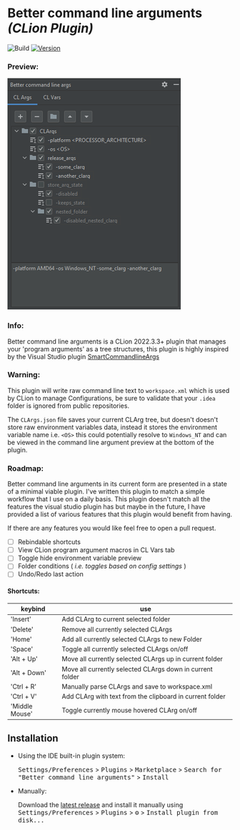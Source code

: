 # Better command line arguments *(CLion Plugin)*

![Build](https://github.com/BeardyKing/better_command_line_args/workflows/Build/badge.svg)
[![Version](https://img.shields.io/jetbrains/plugin/v/23277.svg)](https://plugins.jetbrains.com/plugin/23277)

### Preview:
![CLArg](res/clarg_tree_screenshot.png "example CLArg tree")

<!-- Plugin description -->

### Info:
Better command line arguments is a CLion 2022.3.3+ plugin that manages your 'program arguments' as a tree structures, this plugin is highly inspired by the Visual Studio plugin [SmartCommandlineArgs](https://github.com/MBulli/SmartCommandlineArgs)

### Warning:
This plugin will write raw command line text to `workspace.xml` which is used by CLion to manage Configurations, be sure to validate that your `.idea` folder is ignored from public repositories.

The `CLArgs.json` file saves your current CLArg tree, but doesn't doesn't store raw environment variables data, instead it stores the environment variable name i.e. `<OS>` this could potentially resolve to `Windows_NT` and can be viewed in the command line argument preview at the bottom of the plugin.

### Roadmap:
Better command line arguments in its current form are presented in a state of a minimal viable plugin. I've written this plugin to match a simple workflow that I use on a daily basis. This plugin doesn't match all the features the visual studio plugin has but maybe in the future, I have provided a list of various features that this plugin would benefit from having.

If there are any features you would like feel free to open a pull request.

- [ ] Rebindable shortcuts
- [ ] View CLion program argument macros in CL Vars tab
- [ ] Toggle hide environment variable preview
- [ ] Folder conditions ( *i.e. toggles based on config settings* )
- [ ] Undo/Redo last action

#### Shortcuts:

| keybind        | use                                                       |
| -------------- | --------------------------------------------------------- |
| 'Insert'       | Add CLArg to current selected folder                      |
| 'Delete'       | Remove all currently selected CLArgs                      |
| 'Home'         | Add all currently selected CLArgs to new Folder           |
| 'Space'        | Toggle all currently selected CLArgs on/off               |
| 'Alt + Up'     | Move all currently selected CLArgs up in current folder   |
| 'Alt + Down'   | Move all currently selected CLArgs down in current folder |
| 'Ctrl + R'     | Manually parse CLArgs and save to workspace.xml           |
| 'Ctrl + V'     | Add CLArg with text from the clipboard in current folder  |
| 'Middle Mouse' | Toggle currently mouse hovered CLArg on/off               |

<!-- Plugin description end -->

## Installation

- Using the IDE built-in plugin system:
 
  <kbd>Settings/Preferences</kbd> > <kbd>Plugins</kbd> > <kbd>Marketplace</kbd> > <kbd>Search for "Better command line arguments"</kbd> >
  <kbd>Install</kbd>
 
- Manually:

  Download the [latest release](https://github.com/BeardyKing/better_command_line_args/releases/latest) and install it manually using
  <kbd>Settings/Preferences</kbd> > <kbd>Plugins</kbd> > <kbd>⚙️</kbd> > <kbd>Install plugin from disk...</kbd>
